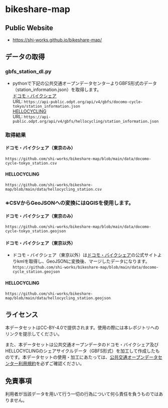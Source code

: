 # bikeshare-map
## Public Website
- https://shi-works.github.io/bikeshare-map/

## データの取得
### gbfs_station_dl.py
- pythonで下記の公共交通オープンデータセンターよりGBFS形式のデータ（station_information.json）を取得します。  
[ドコモ・バイクシェア](https://ckan.odpt.org/dataset/c_bikeshare_gbfs-d-bikeshare/resource/f114f7d1-11c8-4f03-98e1-2a6d2fd53e2e)  
URL: `https://api-public.odpt.org/api/v4/gbfs/docomo-cycle-tokyo/station_information.json`  
[HELLOCYCLING](https://ckan.odpt.org/dataset/c_bikeshare_gbfs-openstreet/resource/d45e9650-b243-4f5a-bda6-c2b0cb61e8a3)  
URL: `https://api-public.odpt.org/api/v4/gbfs/hellocycling/station_information.json`
### 取得結果
#### ドコモ・バイクシェア（東京のみ）
`https://github.com/shi-works/bikeshare-map/blob/main/data/docomo-cycle-tokyo_station.csv`
#### HELLOCYCLING
`https://github.com/shi-works/bikeshare-map/blob/main/data/hellocycling_station.csv`  

### ※CSVからGeoJSONへの変換にはQGISを使用します。
#### ドコモ・バイクシェア（東京のみ）
`https://github.com/shi-works/bikeshare-map/blob/main/data/docomo-cycle-tokyo_station.geojson`
#### ドコモ・バイクシェア（東京以外）
- ドコモ・バイクシェア（東京以外）は[ドコモ・バイクシェア](https://docomo-cycle.jp/)の公式サイトよりkmlを取得し、GeoJSONに変換後、マージしたデータになります。
`https://github.com/shi-works/bikeshare-map/blob/main/data/docomo-cycle_station.geojson`
#### HELLOCYCLING
`https://github.com/shi-works/bikeshare-map/blob/main/data/hellocycling_station.geojson`  

## ライセンス
本データセットはCC-BY-4.0で提供されます。使用の際には本レポジトリへのリンクを提示してください。

また、本データセットは公共交通オープンデータのドコモ・バイクシェア及びHELLOCYCLINGのシェアサイクルデータ（GBFS形式）を加工して作成したものです。本データセットの使用・加工にあたっては、[公共交通オープンデータセンター利用規約](https://developer.odpt.org/terms/center_use_rules.html)を必ずご確認ください。

## 免責事項
利用者が当該データを用いて行う一切の行為について何ら責任を負うものではありません。
